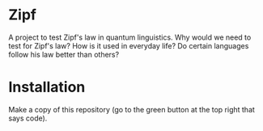 # Zipf
A project to test Zipf's law in quantum linguistics. Why would we need to test for Zipf's law? How is it used in everyday life? Do certain languages follow his law better than others?


# Installation
Make a copy of this repository (go to the green button at the top right that says code). 
